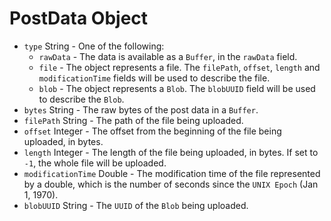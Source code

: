 # PostData Object

* `type` String - One of the following:
  * `rawData` - The data is available as a `Buffer`, in the `rawData` field.
  * `file` - The object represents a file. The `filePath`, `offset`, `length`
    and `modificationTime` fields will be used to describe the file.
  * `blob` - The object represents a `Blob`. The `blobUUID` field will be used to
    describe the `Blob`.
* `bytes` String - The raw bytes of the post data in a `Buffer`.
* `filePath` String - The path of the file being uploaded.
* `offset` Integer - The offset from the beginning of the file being uploaded,
  in bytes.
* `length` Integer - The length of the file being uploaded, in bytes. If set to
  `-1`, the whole file will be uploaded.
* `modificationTime` Double - The modification time of the file represented by
  a double, which is the number of seconds since the `UNIX Epoch` (Jan 1, 1970).
* `blobUUID` String - The `UUID` of the `Blob` being uploaded.

